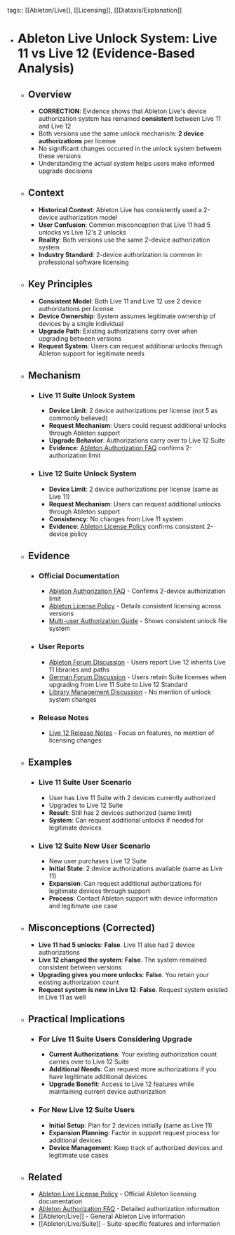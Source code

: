 tags:: [[Ableton/Live]], [[Licensing]], [[Diataxis/Explanation]]

- # Ableton Live Unlock System: Live 11 vs Live 12 (Evidence-Based Analysis)
	- ## Overview
		- **CORRECTION**: Evidence shows that Ableton Live's device authorization system has remained **consistent** between Live 11 and Live 12
		- Both versions use the same unlock mechanism: **2 device authorizations** per license
		- No significant changes occurred in the unlock system between these versions
		- Understanding the actual system helps users make informed upgrade decisions
	- ## Context
		- **Historical Context**: Ableton Live has consistently used a 2-device authorization model
		- **User Confusion**: Common misconception that Live 11 had 5 unlocks vs Live 12's 2 unlocks
		- **Reality**: Both versions use the same 2-device authorization system
		- **Industry Standard**: 2-device authorization is common in professional software licensing
	- ## Key Principles
		- **Consistent Model**: Both Live 11 and Live 12 use 2 device authorizations per license
		- **Device Ownership**: System assumes legitimate ownership of devices by a single individual
		- **Upgrade Path**: Existing authorizations carry over when upgrading between versions
		- **Request System**: Users can request additional unlocks through Ableton support for legitimate needs
	- ## Mechanism
		- ### Live 11 Suite Unlock System
			- **Device Limit**: 2 device authorizations per license (not 5 as commonly believed)
			- **Request Mechanism**: Users could request additional unlocks through Ableton support
			- **Upgrade Behavior**: Authorizations carry over to Live 12 Suite
			- **Evidence**: [Ableton Authorization FAQ](https://help.ableton.com/hc/en-us/articles/115000072830-Authorization-FAQ) confirms 2-authorization limit
		- ### Live 12 Suite Unlock System
			- **Device Limit**: 2 device authorizations per license (same as Live 11)
			- **Request Mechanism**: Users can request additional unlocks through Ableton support
			- **Consistency**: No changes from Live 11 system
			- **Evidence**: [Ableton License Policy](https://help.ableton.com/hc/en-us/articles/209772745-License-policy-for-Live) confirms consistent 2-device policy
	- ## Evidence
		- ### Official Documentation
			- [Ableton Authorization FAQ](https://help.ableton.com/hc/en-us/articles/115000072830-Authorization-FAQ) - Confirms 2-device authorization limit
			- [Ableton License Policy](https://help.ableton.com/hc/en-us/articles/209772745-License-policy-for-Live) - Details consistent licensing across versions
			- [Multi-user Authorization Guide](https://help.ableton.com/hc/en-us/articles/360004151880-Authorizing-Live-for-all-users-on-Windows) - Shows consistent unlock file system
		- ### User Reports
			- [Ableton Forum Discussion](https://forum.ableton.com/viewtopic.php?t=248904) - Users report Live 12 inherits Live 11 libraries and paths
			- [German Forum Discussion](https://forum.ableton.de/viewtopic.php?t=250554) - Users retain Suite licenses when upgrading from Live 11 Suite to Live 12 Standard
			- [Library Management Discussion](https://forum.ableton.com/viewtopic.php?t=249587) - No mention of unlock system changes
		- ### Release Notes
			- [Live 12 Release Notes](https://www.ableton.com/en/release-notes/live-12/) - Focus on features, no mention of licensing changes
	- ## Examples
		- ### Live 11 Suite User Scenario
			- User has Live 11 Suite with 2 devices currently authorized
			- Upgrades to Live 12 Suite
			- **Result**: Still has 2 devices authorized (same limit)
			- **System**: Can request additional unlocks if needed for legitimate devices
		- ### Live 12 Suite New User Scenario
			- New user purchases Live 12 Suite
			- **Initial State**: 2 device authorizations available (same as Live 11)
			- **Expansion**: Can request additional authorizations for legitimate devices through support
			- **Process**: Contact Ableton support with device information and legitimate use case
	- ## Misconceptions (Corrected)
		- **Live 11 had 5 unlocks**: **False**. Live 11 also had 2 device authorizations
		- **Live 12 changed the system**: **False**. The system remained consistent between versions
		- **Upgrading gives you more unlocks**: **False**. You retain your existing authorization count
		- **Request system is new in Live 12**: **False**. Request system existed in Live 11 as well
	- ## Practical Implications
		- ### For Live 11 Suite Users Considering Upgrade
			- **Current Authorizations**: Your existing authorization count carries over to Live 12 Suite
			- **Additional Needs**: Can request more authorizations if you have legitimate additional devices
			- **Upgrade Benefit**: Access to Live 12 features while maintaining current device authorization
		- ### For New Live 12 Suite Users
			- **Initial Setup**: Plan for 2 devices initially (same as Live 11)
			- **Expansion Planning**: Factor in support request process for additional devices
			- **Device Management**: Keep track of authorized devices and legitimate use cases
	- ## Related
		- [Ableton Live License Policy](https://help.ableton.com/hc/en-us/articles/209772745-License-policy-for-Live) - Official Ableton licensing documentation
		- [Ableton Authorization FAQ](https://help.ableton.com/hc/en-us/articles/115000072830-Authorization-FAQ) - Detailed authorization information
		- [[Ableton/Live]] - General Ableton Live information
		- [[Ableton/Live/Suite]] - Suite-specific features and information
